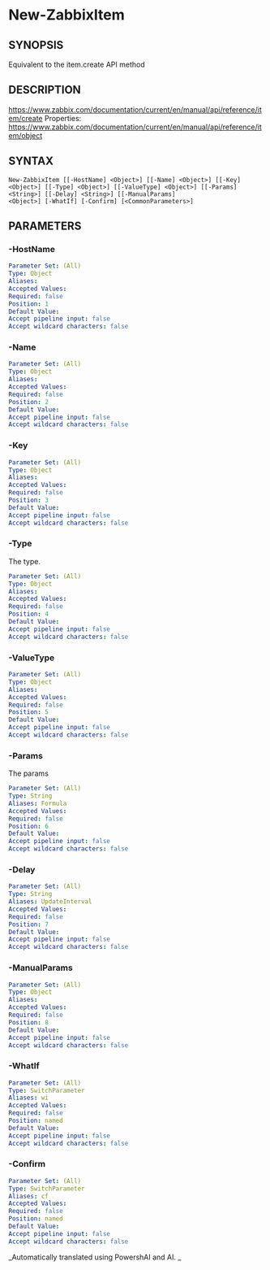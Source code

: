 ﻿---
external help file: PowerZabbix-help.xml
schema: 2.0.0
---

# New-ZabbixItem

## SYNOPSIS <!--!= @#Synop !-->
Equivalent to the item.create API method

## DESCRIPTION <!--!= @#Desc !-->
https://www.zabbix.com/documentation/current/en/manual/api/reference/item/create
Properties: 
	https://www.zabbix.com/documentation/current/en/manual/api/reference/item/object

## SYNTAX <!--!= @#Syntax !-->

```
New-ZabbixItem [[-HostName] <Object>] [[-Name] <Object>] [[-Key] <Object>] [[-Type] <Object>] [[-ValueType] <Object>] [[-Params] <String>] [[-Delay] <String>] [[-ManualParams] 
<Object>] [-WhatIf] [-Confirm] [<CommonParameters>]
```

## PARAMETERS <!--!= @#Params !-->

### -HostName

```yml
Parameter Set: (All)
Type: Object
Aliases: 
Accepted Values: 
Required: false
Position: 1
Default Value: 
Accept pipeline input: false
Accept wildcard characters: false
```

### -Name

```yml
Parameter Set: (All)
Type: Object
Aliases: 
Accepted Values: 
Required: false
Position: 2
Default Value: 
Accept pipeline input: false
Accept wildcard characters: false
```

### -Key

```yml
Parameter Set: (All)
Type: Object
Aliases: 
Accepted Values: 
Required: false
Position: 3
Default Value: 
Accept pipeline input: false
Accept wildcard characters: false
```

### -Type
The type.

```yml
Parameter Set: (All)
Type: Object
Aliases: 
Accepted Values: 
Required: false
Position: 4
Default Value: 
Accept pipeline input: false
Accept wildcard characters: false
```

### -ValueType

```yml
Parameter Set: (All)
Type: Object
Aliases: 
Accepted Values: 
Required: false
Position: 5
Default Value: 
Accept pipeline input: false
Accept wildcard characters: false
```

### -Params
The params

```yml
Parameter Set: (All)
Type: String
Aliases: Formula
Accepted Values: 
Required: false
Position: 6
Default Value: 
Accept pipeline input: false
Accept wildcard characters: false
```

### -Delay

```yml
Parameter Set: (All)
Type: String
Aliases: UpdateInterval
Accepted Values: 
Required: false
Position: 7
Default Value: 
Accept pipeline input: false
Accept wildcard characters: false
```

### -ManualParams

```yml
Parameter Set: (All)
Type: Object
Aliases: 
Accepted Values: 
Required: false
Position: 8
Default Value: 
Accept pipeline input: false
Accept wildcard characters: false
```

### -WhatIf

```yml
Parameter Set: (All)
Type: SwitchParameter
Aliases: wi
Accepted Values: 
Required: false
Position: named
Default Value: 
Accept pipeline input: false
Accept wildcard characters: false
```

### -Confirm

```yml
Parameter Set: (All)
Type: SwitchParameter
Aliases: cf
Accepted Values: 
Required: false
Position: named
Default Value: 
Accept pipeline input: false
Accept wildcard characters: false
```




<!--**AiDocBlockStart**-->
_Automatically translated using PowershAI and AI. 
_
<!--**AiDocBlockEnd**-->
